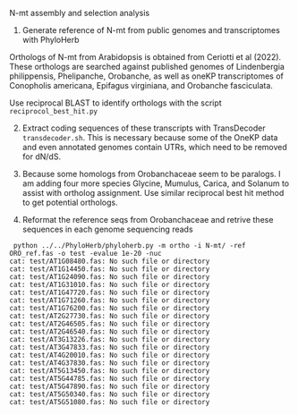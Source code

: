 N-mt assembly and selection analysis

1. Generate reference of N-mt from public genomes and transcriptomes with PhyloHerb

Orthologs of N-mt from Arabidopsis is obtained from Ceriotti et al (2022). These orthologs are searched against published genomes of Lindenbergia philippensis, Phelipanche, Orobanche, as well as oneKP transcriptomes of Conopholis americana, Epifagus virginiana, and Orobanche fasciculata. 

Use reciprocal BLAST to identify orthologs with the script `reciprocol_best_hit.py`

2. Extract coding sequences of these transcripts with TransDecoder `transdecoder.sh`. This is necessary because some of the OneKP data and even annotated genomes contain UTRs, which need to be removed for dN/dS.

3. Because some homologs from Orobanchaceae seem to be paralogs. I am adding four more species Glycine, Mumulus, Carica, and Solanum to assist with ortholog assignment. Use similar reciprocal best hit method to get potential orthologs.

4. Reformat the reference seqs from Orobanchaceae and retrive these sequences in each genome sequencing reads
```
 python ../../PhyloHerb/phyloherb.py -m ortho -i N-mt/ -ref ORO_ref.fas -o test -evalue 1e-20 -nuc
cat: test/AT1G08480.fas: No such file or directory
cat: test/AT1G14450.fas: No such file or directory
cat: test/AT1G24090.fas: No such file or directory
cat: test/AT1G31010.fas: No such file or directory
cat: test/AT1G47720.fas: No such file or directory
cat: test/AT1G71260.fas: No such file or directory
cat: test/AT1G76200.fas: No such file or directory
cat: test/AT2G27730.fas: No such file or directory
cat: test/AT2G46505.fas: No such file or directory
cat: test/AT2G46540.fas: No such file or directory
cat: test/AT3G13226.fas: No such file or directory
cat: test/AT3G47833.fas: No such file or directory
cat: test/AT4G20010.fas: No such file or directory
cat: test/AT4G37830.fas: No such file or directory
cat: test/AT5G13450.fas: No such file or directory
cat: test/AT5G44785.fas: No such file or directory
cat: test/AT5G47890.fas: No such file or directory
cat: test/AT5G50340.fas: No such file or directory
cat: test/AT5G51080.fas: No such file or directory
```
